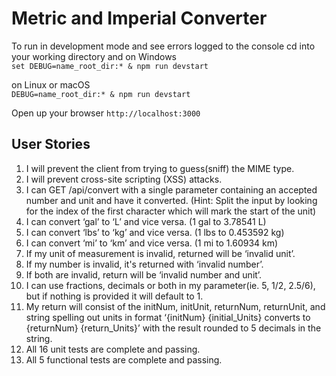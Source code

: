 # Metric and Imperial Converter

To run in development mode and see errors logged to the console cd into your working directory and on Windows   
`set DEBUG=name_root_dir:* & npm run devstart`

on Linux or macOS  
`DEBUG=name_root_dir:* & npm run devstart`

Open up your browser `http://localhost:3000`

## User Stories

1. I will prevent the client from trying to guess(sniff) the MIME type.
2. I will prevent cross-site scripting (XSS) attacks.
3. I can GET /api/convert with a single parameter containing an accepted number and unit and have it converted. (Hint: Split the input by looking for the index of the first character which will mark the start of the unit)
4. I can convert ‘gal’ to ‘L’ and vice versa. (1 gal to 3.78541 L)
5. I can convert ‘lbs’ to ‘kg’ and vice versa. (1 lbs to 0.453592 kg)
6. I can convert ‘mi’ to ‘km’ and vice versa. (1 mi to 1.60934 km)
7. If my unit of measurement is invalid, returned will be ‘invalid unit’.
8. If my number is invalid, it's returned with  ‘invalid number’.
9. If both are invalid, return will be ‘invalid number and unit’.
10. I can use fractions, decimals or both in my parameter(ie. 5, 1/2, 2.5/6), but if nothing is provided it will default to 1.
11. My return will consist of the initNum, initUnit, returnNum, returnUnit, and string spelling out units in format ‘{initNum} {initial_Units} converts to {returnNum} {return_Units}’ with the result rounded to 5 decimals in the string.
12. All 16 unit tests are complete and passing.
13. All 5 functional tests are complete and passing.
